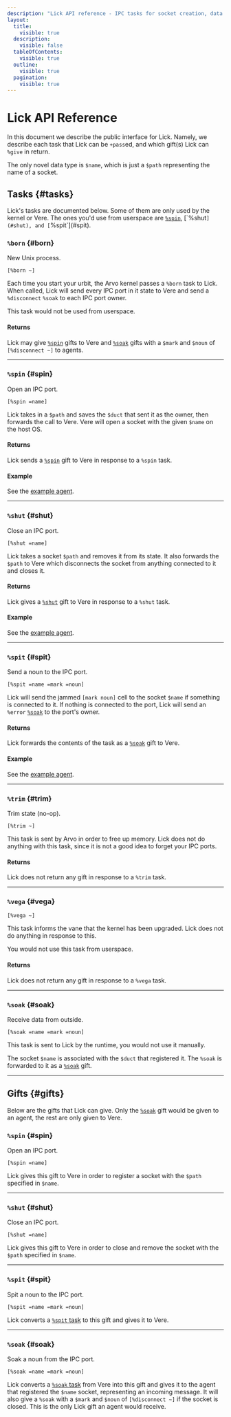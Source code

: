 ```yaml
---
description: "Lick API reference - IPC tasks for socket creation, data transmission, and inter-process communication."
layout:
  title:
    visible: true
  description:
    visible: false
  tableOfContents:
    visible: true
  outline:
    visible: true
  pagination:
    visible: true
---
```


# Lick API Reference

In this document we describe the public interface for Lick. Namely, we describe each task that Lick can be `+pass`ed, and which gift(s) Lick can `%give` in return.

The only novel data type is `$name`, which is just a `$path` representing the name of a socket.

## Tasks {#tasks}

Lick's tasks are documented below. Some of them are only used by the kernel or Vere. The ones you'd use from userspace are [`%spin`](#spin`), [`%shut`](#shut), and [`%spit`](#spit).

### `%born` {#born}

New Unix process.

```hoon
[%born ~]
```

Each time you start your urbit, the Arvo kernel passes a `%born` task to Lick. When called, Lick will send every IPC port in it state to Vere and send a `%disconnect` `%soak` to each IPC port owner.

This task would not be used from userspace.

#### Returns

Lick may give [`%spin`](#spin-1) gifts to Vere and [`%soak`](#soak) gifts with a `$mark` and `$noun` of `[%disconnect ~]` to agents.

---

### `%spin` {#spin}

Open an IPC port.

```hoon
[%spin =name]
```

Lick takes in a `$path` and saves the `$duct` that sent it as the owner, then forwards the call to Vere. Vere will open a socket with the given `$name` on the host OS.

#### Returns

Lick sends a [`%spin`](#spin-1) gift to Vere in response to a `%spin` task.

#### Example

See the [example agent](examples.md).

---

### `%shut` {#shut}

Close an IPC port.

```hoon
[%shut =name]
```

Lick takes a socket `$path` and removes it from its state. It also forwards the `$path` to Vere which disconnects the socket from anything connected to it and closes it.

#### Returns

Lick gives a [`%shut`](#shut-1) gift to Vere in response to a `%shut` task.

#### Example

See the [example agent](examples.md).

---

### `%spit` {#spit}

Send a noun to the IPC port. 

```hoon
[%spit =name =mark =noun]
```

Lick will send the jammed `[mark noun]` cell to the socket `$name` if something is connected to it. If nothing is connected to the port, Lick will send an `%error` [`%soak`](#soak) to the port's owner.

#### Returns

Lick forwards the contents of the task as a [`%soak`](#soak) gift to Vere.

#### Example

See the [example agent](examples.md).

---

### `%trim` {#trim}

Trim state (no-op).

```hoon
[%trim ~]
```

This task is sent by Arvo in order to free up memory. Lick does not do anything with this task, since it is not a good idea to forget your IPC ports.

#### Returns

Lick does not return any gift in response to a `%trim` task.

---

### `%vega` {#vega}

```hoon
[%vega ~]
```

This task informs the vane that the kernel has been upgraded. Lick does not do anything in response to this.

You would not use this task from userspace.

#### Returns

Lick does not return any gift in response to a `%vega` task.

---

### `%soak` {#soak}

Receive data from outside.

```hoon
[%soak =name =mark =noun]
```

This task is sent to Lick by the runtime, you would not use it manually.

The socket `$name` is associated with the `$duct` that registered it. The `%soak` is forwarded to it as a [`%soak`](#soak) gift.

---

## Gifts {#gifts}

Below are the gifts that Lick can give. Only the [`%soak`](#soak) gift would be given to an agent, the rest are only given to Vere.

### `%spin` {#spin}

Open an IPC port.

```hoon
[%spin =name]
```

Lick gives this gift to Vere in order to register a socket with the `$path` specified in `$name`.

---

### `%shut` {#shut}

Close an IPC port.

```hoon
[%shut =name]
```

Lick gives this gift to Vere in order to close and remove the socket with the `$path` specified in `$name`.

---

### `%spit` {#spit}

Spit a noun to the IPC port.

```hoon
[%spit =name =mark =noun]
```

Lick converts a [`%spit` task](#spit) to this gift and gives it to Vere.

---

### `%soak` {#soak}

Soak a noun from the IPC port.

```hoon
[%soak =name =mark =noun]
```

Lick converts a [`%soak` task](#soak) from Vere into this gift and gives it to the agent that registered the `$name` socket, representing an incoming message. It will also give a `%soak` with a `$mark` and `$noun` of `[%disconnect ~]` if the socket is closed. This is the only Lick gift an agent would receive.

